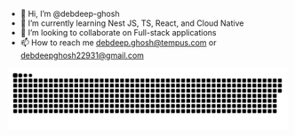 - 👋 Hi, I’m @debdeep-ghosh
- 🌱 I’m currently learning Nest JS, TS, React, and Cloud Native
- 💞️ I’m looking to collaborate on Full-stack applications
- 📫 How to reach me debdeep.ghosh@tempus.com or debdeepghosh22931@gmail.com
  
![](https://github.com/debdeep-ghosh/github-grid-snake/blob/main/github-grid-snake.svg)

<!---
debdeep-ghosh/debdeep-ghosh is a ✨ special ✨ repository because its `README.md` (this file) appears on your GitHub profile.
You can click the Preview link to take a look at your changes.
--->
